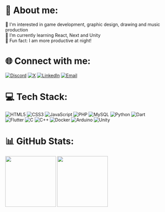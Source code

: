 # 🧠 About me:
🎯 I'm interested in game development, graphic design, drawing and music production<br>
🌱 I’m currently learning React, Next and Unity<br>
🦉 Fun fact: I am more productive at night!

# 🌐 Connect with me:
[![Discord](https://img.shields.io/badge/Discord-7289DA?style=for-the-badge&logo=discord&logoColor=white)](https://discordapp.com/users/476545927457406988) 
[![X](https://img.shields.io/badge/X-%2320232a?style=for-the-badge&logo=X&logoColor=white)](https://x.com/bykenel)
[![LinkedIn](https://img.shields.io/badge/linkedin-%230077B5.svg?style=for-the-badge&logo=linkedin&logoColor=white)](https://www.linkedin.com/in/denzel-farias)
[![Email](https://img.shields.io/badge/Email-%2320232a.svg?style=for-the-badge&logo=microsoft&logoColor=white)](mailto:denzel.vianna@hotmail.com)

# 💻 Tech Stack:
![HTML5](https://img.shields.io/badge/html5-%23E34F26.svg?style=for-the-badge&logo=html5&logoColor=white) 
![CSS3](https://img.shields.io/badge/css3-%231572B6.svg?style=for-the-badge&logo=css3&logoColor=white)
![JavaScript](https://img.shields.io/badge/javascript-F7DF1E.svg?style=for-the-badge&logo=javascript&logoColor=black) 
![PHP](https://img.shields.io/badge/php-%23777BB4.svg?style=for-the-badge&logo=php&logoColor=white) 
![MySQL](https://img.shields.io/badge/mysql-%2300f.svg?style=for-the-badge&logo=mysql&logoColor=white)
![Python](https://img.shields.io/badge/python-3670A0?style=for-the-badge&logo=python&logoColor=ffdd54)
![Dart](https://img.shields.io/badge/dart-%230077B5.svg?style=for-the-badge&logo=dart&logoColor=white) 
![Flutter](https://img.shields.io/badge/flutter-1DA1F2?style=for-the-badge&logo=flutter&logoColor=white) 
![C](https://img.shields.io/badge/c-%2300599C.svg?style=for-the-badge&logo=c%2B%2B&logoColor=white) 
![C++](https://img.shields.io/badge/c++-ED225D.svg?style=for-the-badge&logo=c%2B%2B&logoColor=white)
![Docker](https://img.shields.io/badge/-Docker-%2300599C.svg?style=for-the-badge&logo=Docker&logoColor=white)
![Arduino](https://img.shields.io/badge/-Arduino-00979D.svg?style=for-the-badge&logo=Arduino&logoColor=white)
![Unity](https://img.shields.io/badge/-Unity-%2320232a.svg?style=for-the-badge&logo=Unity&logoColor=white)

# 📊 GitHub Stats:
<div>
  <img height="160em" src="https://github-readme-stats.vercel.app/api?username=bykenel&show_icons=true&theme=tokyonight&include_all_commits=true&count_private=false">
  <img height="160em" src="https://github-readme-stats.vercel.app/api/top-langs/?username=bykenel&theme=tokyonight&hide_border=false&include_all_commits=true&count_private=true&layout=compact">
</div>
